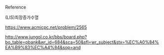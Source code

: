 Reference

(LIS)최장증가수열

https://www.acmicpc.net/problem/2565

http://www.jungol.co.kr/bbs/board.php?bo_table=pbank&wr_id=684&sca=50&sfl=wr_subject&stx=%EC%A0%84%EA%B9%83%EC%A4%84&sop=and
